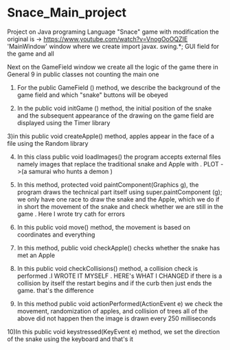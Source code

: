 # Snace_Main_project
Project on Java programing Language "Snace" game with modification  the original is -> https://www.youtube.com/watch?v=VnogOoOQZIE
'MainWindow'  window where we create import javax. swing.*; GUI field for the game and all

Next on the GameField window we create all the logic of the game there in General 9 in public classes not counting the main one

1)  For the public GameField () method, we describe the background of the game field and which "snake" buttons will be obeyed

2)  In the public void initGame () method, the initial position of the snake and the subsequent appearance of the drawing on the 
game field are displayed using the Timer library

3)in this public void createApple() method, apples appear in the face of a file using the Random library

4)  In this class public void loadImages() the program accepts external files namely images that replace the traditional snake and 
Apple with . PLOT ->(a samurai who hunts a demon )

5)  In this method, protected void paintComponent(Graphics g), the program draws the technical part itself using super.paintComponent (g); 
we only have one race to draw the snake and the Apple, which we do if in short the movement of the snake
and check whether we are still in the game . Here I wrote try cath for errors

6) In this public void move() method, the movement is based on coordinates and everything

7) In this method, public void checkApple() checks whether the snake has met an Apple

8) In this public void checkCollisions() method, a collision check is performed .I WROTE IT MYSELF . HERE's WHAT I CHANGED 
if there is a collision by itself the restart begins and if the curb then just ends the game. that's the difference

9) In this method public void actionPerformed(ActionEvent e) we check the movement, randomization of apples, and collision 
of trees all of the above did not happen then the image is drawn every 250 milliseconds

10)In this public void keystressed(KeyEvent e) method, we set the direction of the snake using the keyboard and that's it
